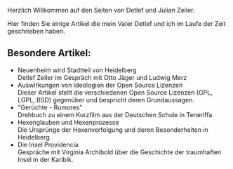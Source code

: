 Herzlich Willkommen auf den Seiten von Detlef und Julian Zeiler.

Hier finden Sie einige Artikel die mein Vater Detlef und ich im Laufe der Zeit geschrieben haben.

## Besondere Artikel:

- Neuenheim wird Stadtteil von Heidelberg  
Detlef Zeiler im Gespräch mit Otto Jäger und Ludwig Merz
- Auswirkungen von Ideologien der Open Source Lizenzen  
Dieser Artikel stellt die verschiedenen Open Source Lizenzen (GPL, LGPL, BSD) gegenüber und bespricht deren Grundaussagen.
- "Gerüchte - Rumores"  
Drehbuch zu einem Kurzfilm aus der Deutschen Schule in Teneriffa
- Hexenglauben und Hexenprozesse  
Die Ursprünge der Hexenverfolgung und deren Besonderheiten in Heidelberg.
- Die Insel Providencia  
Gespräche mit Virginia Archibold über die Geschichte der traumhaften Insel in der Karibik.
